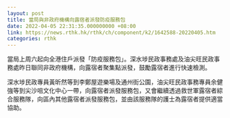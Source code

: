 ```yaml
---
layout: post
title: 當局與非政府機構向露宿者派發防疫服務包
date: 2022-04-05 22:31:35.000000000 +08:00
link: https://news.rthk.hk/rthk/ch/component/k2/1642588-20220405.htm
categories: rthk
---
```


當局上周六起向全港住戶派發「防疫服務包」。深水埗民政事務處及油尖旺民政事務處昨日聯同非政府機構，向露宿者聚集點派發，鼓勵露宿者進行快速檢測。

深水埗民政專員黃昕然等到李鄭屋遊樂場及通州街公園，油尖旺民政事務專員余健強等到尖沙咀文化中心一帶，向露宿者派發服務包，又會繼續透過救世軍露宿者綜合服務隊，向區內其他露宿者派發服務包，並由該服務隊的護士為露宿者提供適當協助。
